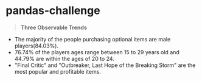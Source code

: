 # pandas-challenge

> **Three Observable Trends**


* The majority of the people purchasing optional items are male players(84.03%).
* 76.74% of the players ages range between 15 to 29 years old and 44.79% are within the ages of 20 to 24.
* "Final Critic" and "Outbreaker, Last Hope of the Breaking Storm" are the most popular and profitable items.



